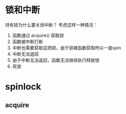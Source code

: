 # 锁和中断
持有锁为什么要关闭中断？
考虑这样一种情况：
1. 函数通过 acquire() 获取锁
2. 函数被中断打断
3. 中断也需要获取这把锁，由于锁被函数获取所以一直spin
4. 中断无法返回
5. 由于中断无法返回，函数无法继续执行释放锁
6. 死锁

# spinlock
## acquire
